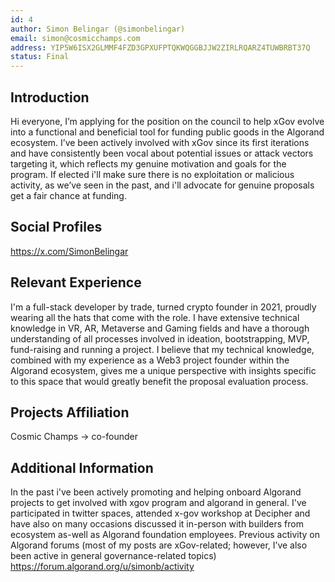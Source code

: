 ```yaml
---
id: 4
author: Simon Belingar (@simonbelingar)
email: simon@cosmicchamps.com
address: YIP5W6ISX2GLMMF4FZD3GPXUFPTQKWQGGBJJW2ZIRLRQARZ4TUWBRBT37Q
status: Final
---
```


## Introduction

Hi everyone, I’m applying for the position on the council to help xGov evolve into a functional and beneficial tool for funding public goods in the Algorand ecosystem.
I’ve been actively involved with xGov since its first iterations and have consistently been vocal about potential issues or attack vectors targeting it, which reflects my genuine motivation and goals for the program.
If elected i'll make sure there is no exploitation or malicious activity, as we’ve seen in the past, and i'll advocate for genuine proposals get a fair chance at funding.

## Social Profiles

https://x.com/SimonBelingar

## Relevant Experience

I'm a full-stack developer by trade, turned crypto founder in 2021, proudly wearing all the hats that come with the role.
I have extensive technical knowledge in VR, AR, Metaverse and Gaming fields and have a thorough understanding of all processes involved in ideation, bootstrapping, MVP, fund-raising and running a project.
I believe that my technical knowledge, combined with my experience as a Web3 project founder within the Algorand ecosystem, gives me a unique perspective with insights specific to this space that would greatly benefit the proposal evaluation process.

## Projects Affiliation

Cosmic Champs -> co-founder

## Additional Information

In the past i've been actively promoting and helping onboard Algorand projects to get involved with xgov program and algorand in general. I've participated in twitter spaces, attended x-gov workshop at Decipher and have also on many occasions discussed it in-person with builders from ecosystem as-well as Algorand foundation employees.
Previous activity on Algorand forums (most of my posts are xGov-related; however, I’ve also been active in general governance-related topics)
https://forum.algorand.org/u/simonb/activity

